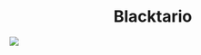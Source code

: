 <h1 align="center">Blacktario</h1>
  <img src="https://lanyard-profile-readme.vercel.app/api/882355390224945234">
